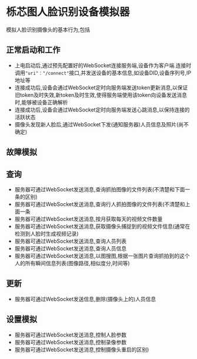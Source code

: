# 栎芯图人脸识别设备模拟器
模拟人脸识别摄像头的基本行为,包括

## 正常启动和工作
* 上电启动后,通过预先配置好的WebSocket连接服务端,设备作为客户端.连接时调用`"uri"："/connect"`接口,并发送设备的基本信息,如设备DID,设备序列号,IP地址等
* 连接成功后,设备会通过WebSocket定时向服务端发送token更新消息,以保证旧token及时失效,新token及时生效,使得服务端使用该token向设备发送消息时,能够被设备正确解析 
* 连接成功后,设备会通过WebSocket定时向服务端发送心跳消息,以保持连接的活跃状态
* 摄像头发现新人脸后,通过WebSocket下发(通知服务器)人员信息及照片(尚不确定)

## 故障模拟

## 查询

* 服务器可通过WebSocket发送消息,查询抓拍图像的文件列表(不清楚和下面一条的区别)
* 服务器可通过WebSocket发送消息,查询行人抓拍图像的文件列表(不清楚和上面一条
* 服务器可通过WebSocket发送消息,按月获取每天的视频文件数量
* 服务器可通过WebSocket发送消息,获取摄像头捕捉到的视频文件信息(通常在检测到人脸时生成视频记录)
* 服务器可通过WebSocket发送消息,查询人员列表
* 服务器可通过WebSocket发送消息,查询人员信息
* 服务器可通过WebSocket发送消息,以图搜图,根据一张图片查询抓拍到的这个人的所有瞬间信息列表(图像路径,相似度分,时间等)

## 更新
* 服务器可通过WebSocket发送信息,删除(摄像头上的)人员信息

## 设置模拟
* 服务器可通过WebSocket发送消息,控制人脸参数
* 服务器可通过WebSocket发送消息,控制录像参数
* 服务器可通过WebSocket发送消息,控制摄像头重启的区别)